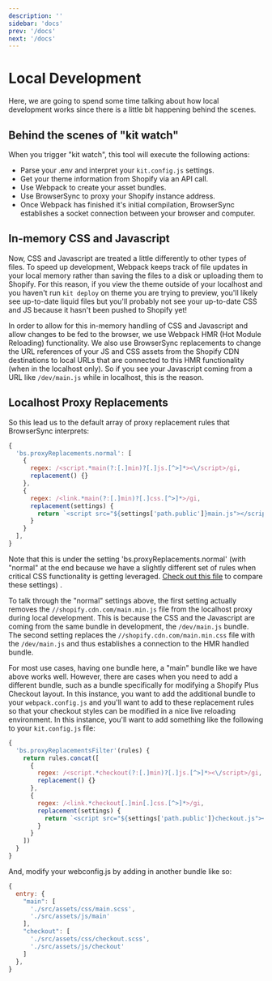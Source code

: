 ```yaml
---
description: ''
sidebar: 'docs'
prev: '/docs'
next: '/docs'
---
```


# Local Development

Here, we are going to spend some time talking about how local development works since there is a little bit happening behind the scenes.

## Behind the scenes of "kit watch"

When you trigger "kit watch", this tool will execute the following actions:

- Parse your .env and interpret your `kit.config.js` settings.
- Get your theme information from Shopify via an API call.
- Use Webpack to create your asset bundles.
- Use BrowserSync to proxy your Shopify instance address.
- Once Webpack has finished it's initial compilation, BrowserSync establishes a socket connection between your browser and computer.

## In-memory CSS and Javascript

Now, CSS and Javascript are treated a little differently to other types of files. To speed up development, Webpack keeps track of file updates in your local memory rather than saving the files to a disk or uploading them to Shopify. For this reason, if you view the theme outside of your localhost and you haven't run `kit deploy` on theme you are trying to preview, you'll likely see up-to-date liquid files but you'll probably not see your up-to-date CSS and JS because it hasn't been pushed to Shopify yet!

In order to allow for this in-memory handling of CSS and Javascript and allow changes to be fed to the browser, we use Webpack HMR (Hot Module Reloading) functionality. We also use BrowserSync replacements to change the URL references of your JS and CSS assets from the Shopify CDN destinations to local URLs that are connected to this HMR functionality (when in the localhost only). So if you see your Javascript coming from a URL like `/dev/main.js` while in localhost, this is the reason.

## Localhost Proxy Replacements

So this lead us to the default array of proxy replacement rules that BrowserSync interprets:

```js
{
  'bs.proxyReplacements.normal': [
    {
      regex: /<script.*main(?:[.]min)?[.]js.[^>]*><\/script>/gi,
      replacement() {}
    },
    {
      regex: /<link.*main(?:[.]min)?[.]css.[^>]*>/gi,
      replacement(settings) {
        return `<script src="${settings['path.public']}main.js"></script>`
      }
    }
  ],
}
```

Note that this is under the setting 'bs.proxyReplacements.normal' (with "normal" at the end because we have a slightly different set of rules when critical CSS functionality is getting leveraged. [Check out this file](https://github.com/halfhelix/Kit/blob/master/packages/configure/src/defaults/browserSync.js) to compare these settings) .

To talk through the "normal" settings above, the first setting actually removes the `//shopify.cdn.com/main.min.js` file from the localhost proxy during local development. This is because the CSS and the Javascript are coming from the same bundle in development, the `/dev/main.js` bundle. The second setting replaces the `//shopify.cdn.com/main.min.css` file with the `/dev/main.js` and thus establishes a connection to the HMR handled bundle.

For most use cases, having one bundle here, a "main" bundle like we have above works well. However, there are cases when you need to add a different bundle, such as a bundle specifically for modifying a Shopify Plus Checkout layout. In this instance, you want to add the additional bundle to your `webpack.config.js` and you'll want to add to these replacement rules so that your checkout styles can be modified in a nice live reloading environment. In this instance, you'll want to add something like the following to your `kit.config.js` file:

```js
{
  'bs.proxyReplacementsFilter'(rules) {
    return rules.concat([
      {
        regex: /<script.*checkout(?:[.]min)?[.]js.[^>]*><\/script>/gi,
        replacement() {}
      },
      {
        regex: /<link.*checkout[.]min[.]css.[^>]*>/gi,
        replacement(settings) {
          return `<script src="${settings['path.public']}checkout.js"></script>`
        }
      }
    ])
  }
}
```

And, modify your webconfig.js by adding in another bundle like so:

```js
{
  entry: {
    "main": [
      './src/assets/css/main.scss',
      './src/assets/js/main'
    ],
    "checkout": [
      './src/assets/css/checkout.scss',
      './src/assets/js/checkout'
    ]
  },
}
```
